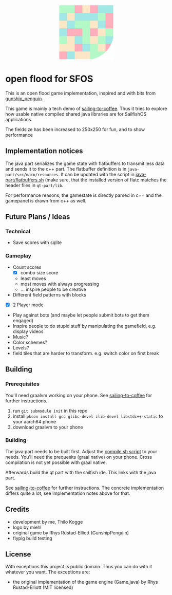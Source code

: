 <p align="center">
  <img src="qt-part/icons/172x172/flood-java.png" height="172">
</p>


# open flood for SFOS

This is an open flood game implementation, inspired and with bits from [gunship_penguin](https://github.com/GunshipPenguin/open_flood).

This game is mainly a tech demo of [sailing-to-coffee](https://github.com/thigg/sailing-to-coffee).
Thus it tries to explore how usable native compiled shared java libraries are for SailfishOS applications.

The fieldsize has been increased to 250x250 for fun, and to show performance

## Implementation notices
The java part serializes the game state with flatbuffers to transmit less data and sends it to the c++ part.
The flatbuffer definition is in `java-part/src/main/resources`.
It can be updated with the script in [java-part/flatbuffers.sh](java-part/flatbuffers.sh) (make sure, that the installed version of flatc matches the header files in `qt-part/lib`.

For performance reasons, the gamestate is directly parsed in c++ and the gamepanel is drawn from c++ as well.

## Future Plans / Ideas

### Technical
 - Save scores with sqlite

### Gameplay
 - Count scores
   - [x] combo size score
   - least moves
   - most moves with always progressing
   - ... inspire people to be creative
 - Different field patterns with blocks
 - [x] 2 Player mode
 - Play against bots (and maybe let people submit bots to get them engaged)
 - Inspire people to do stupid stuff by manipulating the gamefield, e.g. display videos
 - Music?
 - Color schemes?
 - Levels?
 - field tiles that are harder to transform. e.g. switch color on first break

## Building
### Prerequisites
You'll need graalvm working on your phone. See [sailing-to-coffee](https://github.com/thigg/sailing-to-coffee) for further instructions.

1. run `git submodule init` in this repo
1. install  `pkcon install gcc glibc-devel zlib-devel libstdc++-static` to your aarch64 phone
2. download graalvm to your phone

### Building

The java part needs to be built first. Adjust the [compile.sh script](java-part/compile.sh) to your needs.
You'll need the prequesits (graal native) on your phone. Cross compilation is not yet possible with graal native.

Afterwards build the qt part with the sailfish ide. This links with the java part.

See [sailing-to-coffee](https://github.com/thigg/sailing-to-coffee) for further instructions.
The concrete implementation differs quite a lot, see implementation notes above for that.

## Credits
 - development by me, Thilo Kogge
 - logo by miehl
 - original game by Rhys Rustad-Elliott (GunshipPenguin)
 - flypig build testing


## License
With exceptions this project is public domain. Thus you can do with it whatever you want.
The exceptions are:
 - the original implementation of the game engine (Game.java) by Rhys Rustad-Elliott (MIT licensed)
